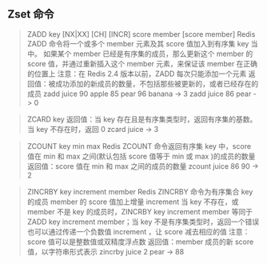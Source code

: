 ## Zset 命令

> ZADD key [NX|XX] [CH] [INCR] score member [score member]
> Redis ZADD 命令将一个或多个 member 元素及其 score 值加入到有序集 key 当中。
> 如果某个 member 已经是有序集的成员，那么更新这个 member 的 score 值，并通过重新插入这个 member 元素，来保证该 member 在正确的位置上
> 注意：在 Redis 2.4 版本以前，ZADD 每次只能添加一个元素
> 返回值：被成功添加的新成员的数量，不包括那些被更新的，或者已经存在的成员
> zadd juice 90 apple 85 pear 96 banana -> 3
> zadd juice 86 pear -> 0

> ZCARD key
> 返回值：当 key 存在且是有序集类型时，返回有序集的基数。当 key 不存在时，返回 0
> zcard juice -> 3

> ZCOUNT key min max
> Redis ZCOUNT 命令返回有序集 key 中，score 值在 min 和 max 之间(默认包括 score 值等于 min 或 max )的成员的数量
> 返回值：score 值在 min 和 max 之间的成员的数量
> zcount juice 86 90 -> 2

> ZINCRBY key increment member
> Redis ZINCRBY 命令为有序集合 key 的成员 member 的 score 值加上增量 increment
> 当 key 不存在，或 member 不是 key 的成员时，ZINCRBY key increment member 等同于 ZADD key increment member；当 key 不是有序集类型时，返回一个错误
> 也可以通过传递一个负数值 increment ，让 score 减去相应的值
> 注意：score 值可以是整数值或双精度浮点数
> 返回值：member 成员的新 score 值，以字符串形式表示
> zincrby juice 2 pear -> 88

> 